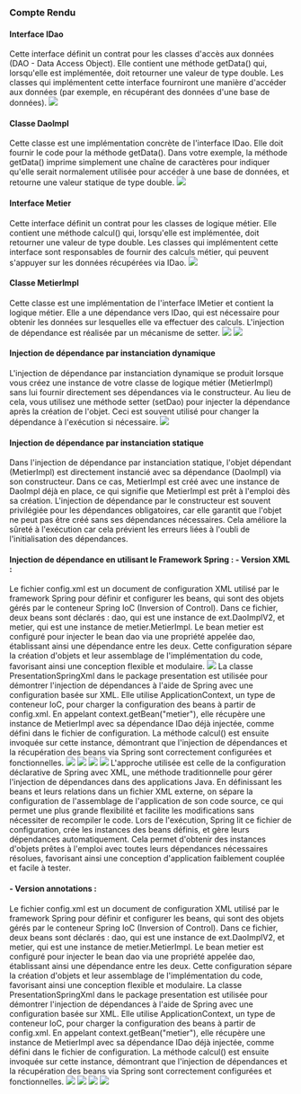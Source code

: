 <h3>Compte Rendu </h3>
<h4>Interface IDao</h4>
Cette interface définit un contrat pour les classes d'accès aux données (DAO - Data Access Object). Elle contient une méthode getData() qui, lorsqu'elle est implémentée, doit retourner une valeur de type double. Les classes qui implémentent cette interface fourniront une manière d'accéder aux données (par exemple, en récupérant des données d'une base de données).
<img src="captures/capture1.png">
<h4>Classe DaoImpl</h4>
Cette classe est une implémentation concrète de l'interface IDao. Elle doit fournir le code pour la méthode getData(). Dans votre exemple, la méthode getData() imprime simplement une chaîne de caractères pour indiquer qu'elle serait normalement utilisée pour accéder à une base de données, et retourne une valeur statique de type double.
<img src="captures/capture2.png">
<h4>Interface Metier</h4>
Cette interface définit un contrat pour les classes de logique métier. Elle contient une méthode calcul() qui, lorsqu'elle est implémentée, doit retourner une valeur de type double. Les classes qui implémentent cette interface sont responsables de fournir des calculs métier, qui peuvent s'appuyer sur les données récupérées via IDao.
<img src="captures/capture3.png">
<h4>Classe MetierImpl</h4>
Cette classe est une implémentation de l'interface IMetier et contient la logique métier. Elle a une dépendance vers IDao, qui est nécessaire pour obtenir les données sur lesquelles elle va effectuer des calculs. L'injection de dépendance est réalisée par un mécanisme de setter.
<img src="captures/capture4.png">
<img src="captures/capture5.png">
<h4>Injection de dépendance par instanciation dynamique </h4>
L'injection de dépendance par instanciation dynamique se produit lorsque vous créez une instance de votre classe de logique métier (MetierImpl) sans lui fournir directement ses dépendances via le constructeur. Au lieu de cela, vous utilisez une méthode setter (setDao) pour injecter la dépendance après la création de l'objet. Ceci est souvent utilisé pour changer la dépendance à l'exécution si nécessaire.
<img src="captures/capture6.png">
<h4>Injection de dépendance par instanciation statique </h4>
Dans l'injection de dépendance par instanciation statique, l'objet dépendant (MetierImpl) est directement instancié avec sa dépendance (DaoImpl) via son constructeur.
Dans ce cas, MetierImpl est créé avec une instance de DaoImpl déjà en place, ce qui signifie que MetierImpl est prêt à l'emploi dès sa création. L'injection de dépendance par le constructeur est souvent privilégiée pour les dépendances obligatoires, car elle garantit que l'objet ne peut pas être créé sans ses dépendances nécessaires. Cela améliore la sûreté à l'exécution car cela prévient les erreurs liées à l'oubli de l'initialisation des dépendances.
<h4>Injection de dépendance en utilisant le Framework Spring :
-	Version XML :
</h4>
Le fichier config.xml est un document de configuration XML utilisé par le framework Spring pour définir et configurer les beans, qui sont des objets gérés par le conteneur Spring IoC (Inversion of Control). Dans ce fichier, deux beans sont déclarés : dao, qui est une instance de ext.DaoImplV2, et metier, qui est une instance de metier.MetierImpl. Le bean metier est configuré pour injecter le bean dao via une propriété appelée dao, établissant ainsi une dépendance entre les deux. Cette configuration sépare la création d'objets et leur assemblage de l'implémentation du code, favorisant ainsi une conception flexible et modulaire.
<img src="captures/capture7.png">
La classe PresentationSpringXml dans le package presentation est utilisée pour démontrer l'injection de dépendances à l'aide de Spring avec une configuration basée sur XML. Elle utilise ApplicationContext, un type de conteneur IoC, pour charger la configuration des beans à partir de config.xml. En appelant context.getBean("metier"), elle récupère une instance de MetierImpl avec sa dépendance IDao déjà injectée, comme défini dans le fichier de configuration. La méthode calcul() est ensuite invoquée sur cette instance, démontrant que l'injection de dépendances et la récupération des beans via Spring sont correctement configurées et fonctionnelles.
<img src="captures/capture8.png">
<img src="captures/capture9.png">
<img src="captures/capture10.png">
<img src="captures/capture11.png">
L'approche utilisée est celle de la configuration déclarative de Spring avec XML, une méthode traditionnelle pour gérer l'injection de dépendances dans des applications Java. En définissant les beans et leurs relations dans un fichier XML externe, on sépare la configuration de l'assemblage de l'application de son code source, ce qui permet une plus grande flexibilité et facilite les modifications sans nécessiter de recompiler le code. Lors de l'exécution, Spring lit ce fichier de configuration, crée les instances des beans définis, et gère leurs dépendances automatiquement. Cela permet d'obtenir des instances d'objets prêtes à l'emploi avec toutes leurs dépendances nécessaires résolues, favorisant ainsi une conception d'application faiblement couplée et facile à tester.
<h4>-  Version annotations : </h4>
Le fichier config.xml est un document de configuration XML utilisé par le framework Spring pour définir et configurer les beans, qui sont des objets gérés par le conteneur Spring IoC (Inversion of Control). Dans ce fichier, deux beans sont déclarés : dao, qui est une instance de ext.DaoImplV2, et metier, qui est une instance de metier.MetierImpl. Le bean metier est configuré pour injecter le bean dao via une propriété appelée dao, établissant ainsi une dépendance entre les deux. Cette configuration sépare la création d'objets et leur assemblage de l'implémentation du code, favorisant ainsi une conception flexible et modulaire.
La classe PresentationSpringXml dans le package presentation est utilisée pour démontrer l'injection de dépendances à l'aide de Spring avec une configuration basée sur XML. Elle utilise ApplicationContext, un type de conteneur IoC, pour charger la configuration des beans à partir de config.xml. En appelant context.getBean("metier"), elle récupère une instance de MetierImpl avec sa dépendance IDao déjà injectée, comme défini dans le fichier de configuration. La méthode calcul() est ensuite invoquée sur cette instance, démontrant que l'injection de dépendances et la récupération des beans via Spring sont correctement configurées et fonctionnelles.
<img src="captures/capture12.png">
<img src="captures/capture13.png">
<img src="captures/capture14.png">
<img src="captures/capture15.png">